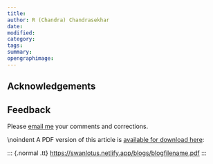 ```yaml
---
title:
author: R (Chandra) Chandrasekhar
date:
modified:
category:
tags:
summary:
opengraphimage:
---
```




## Acknowledgements


## Feedback

Please [email me](mailto:feedback.swanlotus@gmail.com) your comments and
corrections.

\noindent A PDF version of this article is [available for download here]({attach}./blogfilename.pdf):

::: {.normal .tt}
<https://swanlotus.netlify.app/blogs/blogfilename.pdf>
:::

